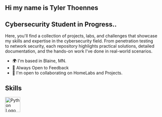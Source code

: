 ## Hi my name is Tyler Thoennes
## Cybersecurity Student in Progress..
Here, you'll find a collection of projects, labs, and challenges that showcase my skills and expertise in the cybersecurity field. From penetration testing to network security, each repository highlights practical solutions, detailed documentation, and the hands-on work I've done in real-world scenarios.
* 🌍 I'm based in Blaine, MN.
* 🧠 Always Open to Feedback
* 🤝 I'm open to collaborating on HomeLabs and Projects.

## Skills
<img src="https://upload.wikimedia.org/wikipedia/commons/c/c3/Python-logo-notext.svg" alt="Python Logo" width="50"/>


